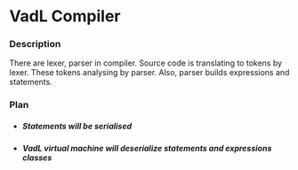 # VadL Compiler

### Description

There are lexer, parser in compiler.
Source code is translating to tokens by lexer. These tokens analysing by
parser. Also, parser builds expressions and statements.

### Plan
* ##### Statements will be serialised
* ##### VadL virtual machine will deserialize statements and expressions classes